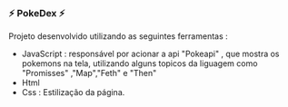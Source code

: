 ### :zap: PokeDex :zap:
Projeto desenvolvido utilizando as seguintes ferramentas : 

- JavaScript : responsável por acionar a api "Pokeapi" , que mostra os pokemons na tela, utilizando alguns topicos da liguagem como "Promisses" ,"Map","Feth" e "Then"
- Html
- Css : Estilização da página.

